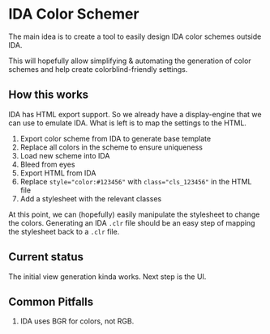 # IDA Color Schemer

The main idea is to create a tool to easily design IDA color schemes outside IDA.

This will hopefully allow simplifying & automating the generation of color schemes and help create colorblind-friendly settings.


## How this works

IDA has HTML export support. So we already have a display-engine that we can use to emulate IDA.
What is left is to map the settings to the HTML.

1. Export color scheme from IDA to generate base template
2. Replace all colors in the scheme to ensure uniqueness
3. Load new scheme into IDA
4. Bleed from eyes
5. Export HTML from IDA
6. Replace `style="color:#123456"` with `class="cls_123456"` in the HTML file
7. Add a stylesheet with the relevant classes

At this point, we can (hopefully) easily manipulate the stylesheet to change the colors.
Generating an IDA `.clr` file should be an easy step of mapping the stylesheet back to a `.clr` file.

## Current status

The initial view generation kinda works.
Next step is the UI.

## Common Pitfalls

1. IDA uses BGR for colors, not RGB.